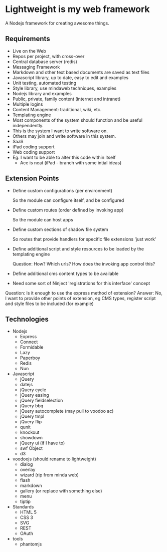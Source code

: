 Lightweight is my web framework
===============================

A Nodejs framework for creating awesome things.

Requirements
------------

* Live on the Web
* Repos per project, with cross-over
* Central database server (redis)
* Messaging Framework
* Markdown and other text based documents are saved as text files
* Javascript library, up to date, easy to edit and examples
* Unit testing, automated testing
* Style library, use mindaweb techniques, examples
* Nodejs library and examples
* Public, private, family content (internet and intranet)
* Multiple logins
* Content Management: traditional, wiki, etc.
* Templating engine
* Most components of the system should function and be useful independently.
* This is the system I want to write software on.
* Others may join and write software in this system.
* SaaS
* iPad coding support
* Web coding support
* Eg. I want to be able to alter this code within itself
  * Ace is neat (iPad - branch with some intial ideas)


Extension Points
----------------

* Define custom configurations (per environment)
  
  So the module can configure itself, and be configured
  
* Define custom routes (order defined by invoking app)

  So the module can host apps

* Define custom sections of shadow file system
  
  So routes that provide handlers for specific file extensions 'just work'

* Define additional script and style resources to be loaded by the templating engine

  Question: How? Which urls? How does the invoking app control this?

* Define additional cms content types to be available

* Need some sort of Ninject 'registrations for this interface' concept


Question: Is it enough to use the express method of extension?
Answer: No, I want to provide other points of extension, eg CMS types, register script and style files to be included (for example)



Technologies
------------

* Nodejs
  * Express
  * Connect
  * Formidable
  * Lazy
  * Paperboy
  * Redis
  * Nun
* Javascript
  * jQuery
  * datejs
  * jQuery cycle
  * jQuery easing
  * jQuery fieldselection
  * jQuery bbq
  * jQuery autocomplete (may pull to voodoo ac)
  * jQuery tmpl
  * jQuery flip
  * qunit
  * knockout
  * showdown
  * jQuery ui (if I have to)
  * swf Object
  * d3
* voodoojs (should rename to lightweight)
  * dialog
  * overlay
  * wizard (rip from minda web)
  * flash
  * markdown
  * gallery (or replace with something else)
  * menu
  * tiptip
* Standards
  * HTML 5
  * CSS 3
  * SVG
  * REST
  * OAuth
* tools
  * phantomjs